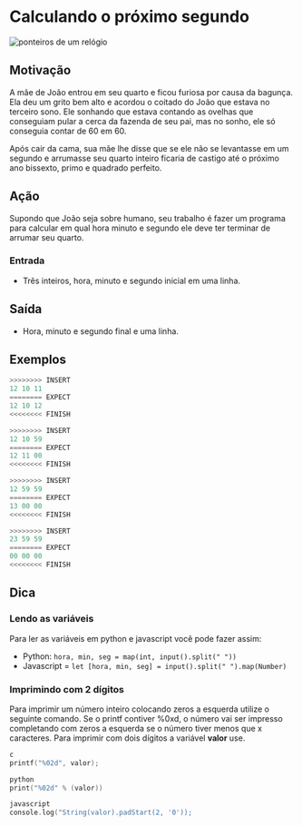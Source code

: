 # Calculando o próximo segundo

![ponteiros de um relógio](https://raw.githubusercontent.com/qxcodefup/arcade/master/base/segundo/cover.jpg)

## Motivação

A mãe de João entrou em seu quarto e ficou furiosa por causa da bagunça. Ela deu um grito bem alto e acordou o coitado do João que estava no terceiro sono. Ele sonhando que estava contando as ovelhas que conseguiam pular a cerca da fazenda de seu pai, mas no sonho, ele só conseguia contar de 60 em 60.

Após cair da cama, sua mãe lhe disse que se ele não se levantasse em um segundo e arrumasse seu quarto inteiro ficaria de castigo até o próximo ano bissexto, primo e quadrado perfeito.

## Ação

Supondo que João seja sobre humano, seu trabalho é fazer um programa para calcular em qual hora minuto e segundo ele deve ter terminar de arrumar seu quarto.

### Entrada

* Três inteiros, hora, minuto e segundo inicial em uma linha.

## Saída

* Hora, minuto e segundo final e uma linha.

## Exemplos

``` py
>>>>>>>> INSERT
12 10 11
======== EXPECT
12 10 12
<<<<<<<< FINISH
```

```py
>>>>>>>> INSERT
12 10 59
======== EXPECT
12 11 00
<<<<<<<< FINISH
```

```py
>>>>>>>> INSERT
12 59 59
======== EXPECT
13 00 00
<<<<<<<< FINISH
```

```py
>>>>>>>> INSERT
23 59 59
======== EXPECT
00 00 00
<<<<<<<< FINISH
```

## Dica

### Lendo as variáveis

Para ler as variáveis em python e javascript você pode fazer assim:

* Python: `hora, min, seg = map(int, input().split(" "))`
* Javascript = `let [hora, min, seg] = input().split(" ").map(Number)`

### Imprimindo com 2 dígitos

Para imprimir um número inteiro colocando zeros a esquerda utilize o seguinte comando. Se o printf contiver %0xd, o número vai ser impresso completando com zeros a esquerda se o número tiver menos que x caracteres. Para imprimir com dois dígitos a variável **valor** use.

```c
c
printf("%02d", valor);

python
print("%02d" % (valor))

javascript
console.log("String(valor).padStart(2, '0'));
```

